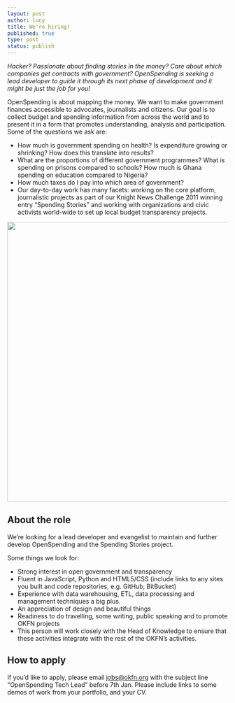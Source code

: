 ```yaml
---
layout: post
author: lucy
title: We're hiring!
published: true
type: post
status: publish
---
```


*Hacker? Passionate about finding stories in the money? Care about which companies get contracts with government? OpenSpending is seeking a lead developer to guide it through its next phase of development and it might be just the job for you!*

OpenSpending is about mapping the money. We want to make government finances accessible to advocates, journalists and citizens. Our goal is to collect budget and spending information from across the world and to present it in a form that promotes understanding, analysis and participation. Some of the questions we ask are:

* How much is government spending on health? Is expenditure growing or shrinking? How does this translate into results?
* What are the proportions of different government programmes? What is spending on prisons compared to schools? How much is Ghana spending on education compared to Nigeria?
* How much taxes do I pay into which area of government?
* Our day-to-day work has many facets: working on the core platform, journalistic projects as part of our Knight News Challenge 2011 winning entry “Spending Stories” and working with organizations and civic activists world-wide to set up local budget transparency projects.

<img alt="" src="http://farm6.staticflickr.com/5224/5639223572_5451048271.jpg" title="OpenSpending at Perugia journalism festival" class="alignnone" width="640" height="640" />

## About the role
We’re looking for a lead developer and evangelist to maintain and further develop OpenSpending and the Spending Stories project.

Some things we look for:

* Strong interest in open government and transparency
* Fluent in JavaScript, Python and HTML5/CSS (include links to any sites you built and code repositories, e.g. GitHub, BitBucket)
* Experience with data warehousing, ETL, data processing and management techniques a big plus.
* An appreciation of design and beautiful things
* Readiness to do travelling, some writing, public speaking and to promote OKFN projects
* This person will work closely with the Head of Knowledge to ensure that these activities integrate with the rest of the OKFN’s activities.

## How to apply
If you’d like to apply, please email jobs@okfn.org with the subject line “OpenSpending Tech Lead” before 7th Jan. Please include links to some demos of work from your portfolio, and your CV.